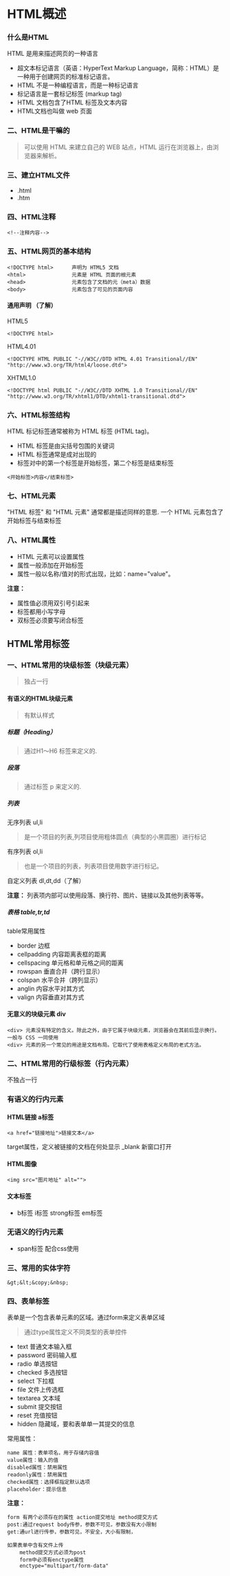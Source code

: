# HTML概述

### 什么是HTML
HTML 是用来描述网页的一种语言
- 超文本标记语言（英语：HyperText Markup Language，简称：HTML）是一种用于创建网页的标准标记语言。
- HTML 不是一种编程语言，而是一种标记语言
- 标记语言是一套标记标签 (markup tag)
- HTML 文档包含了HTML 标签及文本内容
- HTML文档也叫做 web 页面

### 二、HTML是干嘛的

> 可以使用 HTML 来建立自己的 WEB 站点，HTML 运行在浏览器上，由浏览器来解析。

### 三、建立HTML文件

- .html
- .htm

### 四、HTML注释

```angular2html
<!--注释内容-->
```

### 五、HTML网页的基本结构

```angular2html
<!DOCTYPE html>      声明为 HTML5 文档
<html>               元素是 HTML 页面的根元素
<head>               元素包含了文档的元（meta）数据
<body>               元素包含了可见的页面内容

```

#### 通用声明 （了解）
HTML5
```angular2html
<!DOCTYPE html>
```

HTML4.01
```angular2html
<!DOCTYPE HTML PUBLIC "-//W3C//DTD HTML 4.01 Transitional//EN"
"http://www.w3.org/TR/html4/loose.dtd">
```

XHTML1.0
```angular2html
<!DOCTYPE html PUBLIC "-//W3C//DTD XHTML 1.0 Transitional//EN"
"http://www.w3.org/TR/xhtml1/DTD/xhtml1-transitional.dtd">
```



### 六、HTML标签结构
HTML 标记标签通常被称为 HTML 标签 (HTML tag)。

- HTML 标签是由尖括号包围的关键词
- HTML 标签通常是成对出现的
- 标签对中的第一个标签是开始标签，第二个标签是结束标签

```angular2html
<开始标签>内容</结束标签>
```

### 七、HTML元素

"HTML 标签" 和 "HTML 元素" 通常都是描述同样的意思.
 一个 HTML 元素包含了开始标签与结束标签

### 八、HTML属性

- HTML 元素可以设置属性
- 属性一般添加在开始标签
- 属性一般以名称/值对的形式出现，比如：name="value"。

**注意：**
- 属性值必须用双引号引起来
- 标签都用小写字母
- 双标签必须要写闭合标签

## HTML常用标签
### 一、HTML常用的块级标签（块级元素）
> 独占一行
#### 有语义的HTML块级元素
> 有默认样式
##### 标题（Heading） 
> 通过H1～H6 标签来定义的.

##### 段落 
>通过标签 p 来定义的.

##### 列表

无序列表 ul,li
> 是一个项目的列表,列项目使用粗体圆点（典型的小黑圆圈）进行标记

有序列表 ol,li
> 也是一个项目的列表，列表项目使用数字进行标记。

自定义列表 dl,dt,dd（了解）

**注意：**
列表项内部可以使用段落、换行符、图片、链接以及其他列表等等。

##### 表格 table,tr,td

table常用属性

- border        边框
- cellpadding   内容距离表框的距离
- cellspacing   单元格和单元格之间的距离
- rowspan       垂直合并（跨行显示）
- colspan       水平合并（跨列显示）
- anglin        内容水平对其方式
- valign        内容垂直对其方式

#### 无意义的块级元素 div

```angular2html
<div> 元素没有特定的含义。除此之外，由于它属于块级元素，浏览器会在其前后显示换行。
一般与 CSS 一同使用
<div> 元素的另一个常见的用途是文档布局。它取代了使用表格定义布局的老式方法。
```

### 二、HTML常用的行级标签（行内元素）
不独占一行
### 有语义的行内元素

#### HTML链接 a标签

```angular2html
<a href="链接地址">链接文本</a>
```

target属性，定义被链接的文档在何处显示  _blank 新窗口打开

#### HTML图像

```angular2html
<img src="图片地址" alt="">
```

#### 文本标签
- b标签 i标签 strong标签 em标签

### 无语义的行内元素

- span标签 配合css使用

### 三、常用的实体字符

```angular2html
&gt;&lt;&copy;&nbsp;
```
### 四、表单标签
表单是一个包含表单元素的区域。通过form来定义表单区域
> 通过type属性定义不同类型的表单控件
- text 普通文本输入框
- password 密码输入框
- radio    单选按钮
- checked  多选按钮
- select   下拉框
- file     文件上传选框
- textarea 文本域
- submit   提交按钮
- reset    充值按钮
- hidden   隐藏域，要和表单单一其提交的信息

常用属性：
```angular2html
name 属性：表单项名，用于存储内容值
value属性：输入的值
disabled属性：禁用属性
readonly属性：禁用属性
checked属性：选择框指定默认选项
placeholder：提示信息
```
**注意：**
```angular2html
form 有两个必须存在的属性 action提交地址 method提交方式
post:通过request body传参，参数不可见，参数没有大小限制
get:通url进行传参，参数可见，不安全，大小有限制，

如果表单中含有文件上传 
    method提交方式必须为post 
    form中必须有enctype属性
    enctype="multipart/form-data"
```



 
    



